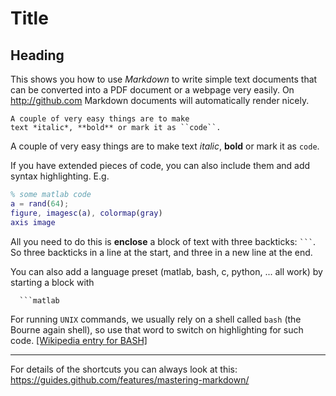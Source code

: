 # Title

## Heading

This shows you how to use *Markdown* to write simple text documents that can be converted into a PDF document or a webpage very easily. On http://github.com Markdown documents will automatically render nicely.

```
A couple of very easy things are to make
text *italic*, **bold** or mark it as ``code``.
```

A couple of very easy things are to make text *italic*, **bold** or mark it as ``code``.

If you have extended pieces of code, you can also include them and add syntax highlighting. E.g.

```matlab
% some matlab code
a = rand(64);
figure, imagesc(a), colormap(gray)
axis image
```

All you need to do this is **enclose** a block of text with three backticks: `` ``` ``. So three backticks in a line at the start, and three in a new line at the end.

You can also add a language preset (matlab, bash, c, python, ... all work) by starting a block with

```
  ```matlab
```

For running ``UNIX`` commands, we usually rely on a shell called ``bash`` (the Bourne again shell), so use that word to switch on highlighting for such code. [[Wikipedia entry for BASH]](https://en.wikipedia.org/wiki/Bash_(Unix_shell))


- - -
For details of the shortcuts you can always look at this:
https://guides.github.com/features/mastering-markdown/
